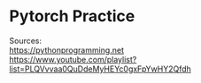 # Pytorch Practice

Sources: \
https://pythonprogramming.net \
https://www.youtube.com/playlist?list=PLQVvvaa0QuDdeMyHEYc0gxFpYwHY2Qfdh
